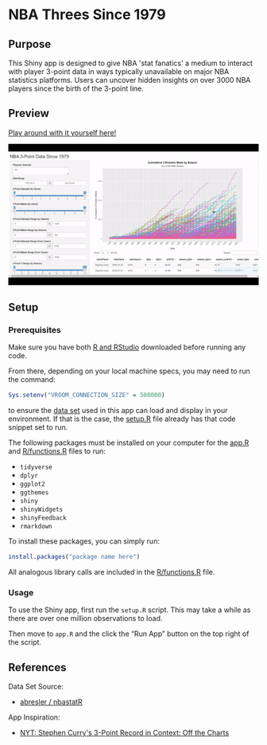 # NBA Threes Since 1979

## Purpose

This Shiny app is designed to give NBA 'stat fanatics' a medium to interact with player 
3-point data in ways typically unavailable on major NBA statistics platforms. Users can uncover hidden insights on over 3000 NBA players since the birth of the 3-point line.

## Preview

[Play around with it yourself here!](https://luke-marren.shinyapps.io/nba-app/)

<p align="center">
<img src="app-preview.gif" width="800">
</p>

## Setup

### Prerequisites
Make sure you have both [R and RStudio](https://posit.co/download/rstudio-desktop/) downloaded before running any code.

From there, depending on your local machine specs, you may need to run the command:
```R
Sys.setenv("VROOM_CONNECTION_SIZE" = 500000)
```
to ensure the [data set](data/nba.csv) used in this app can load and display in your environment. If that is the case, the [setup.R](setup.R) file already has that code snippet set to run.

The following packages must be installed on your computer for the [app.R](app.R) and [R/functions.R](R/functions.R) files to run:
- `tidyverse`
- `dplyr`
- `ggplot2`
- `ggthemes`
- `shiny`
- `shinyWidgets`
- `shinyFeedback`
- `rmarkdown`

To install these packages, you can simply run:
```R
install.packages("package name here")
```

All analogous library calls are included in the [R/functions.R](R/functions.R) file.

### Usage

To use the Shiny app, first run the `setup.R` script. This may take a while as there are over one million observations to load.

Then move to `app.R` and the click the “Run App” button on the top right of the script.

## References 

Data Set Source:

- [abresler / nbastatR](https://github.com/abresler/nbastatR)

App Inspiration:

- [NYT: Stephen Curry's 3-Point Record in Context: Off the Charts](https://www.nytimes.com/interactive/2016/04/16/upshot/stephen-curry-golden-state-warriors-3-pointers.html)


